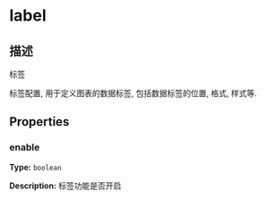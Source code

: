 # label
## 描述
标签

标签配置, 用于定义图表的数据标签, 包括数据标签的位置, 格式, 样式等.


## Properties

### enable

**Type:** `boolean`

**Description:**
标签功能是否开启